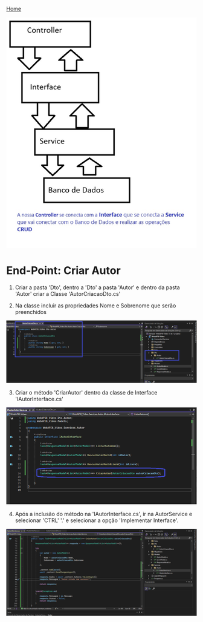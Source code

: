 
<div> 
<p><a href="https://github.com/JosiTubaroski/WEB-API-com-.NET-8-e-SQL-Server">Home</a></p>
</div> 

<img src="https://github.com/JosiTubaroski/Controllers_Services/blob/main/img/01_Fx_Controller_Interface_Service_2.jpg"/>

# End-Point: Criar Autor

1. Criar a pasta 'Dto', dentro a 'Dto' a pasta 'Autor' e dentro da pasta 'Autor' criar a Classe 'AutorCriacaoDto.cs'

2. Na classe incluir as propriedades Nome e Sobrenome que serão preenchidos

<img src="https://github.com/JosiTubaroski/.NET8_Criar_Autor/blob/main/img/01_Classe_Criar_AutorDto.png"/>  

3. Criar o método 'CriarAutor' dentro da classe de Interface 'IAutorInterface.cs'

<img src="https://github.com/JosiTubaroski/.NET8_Criar_Autor/blob/main/img/02_Criar_Autor_Interface.png"/> 

4. Após a inclusão do método na 'IAutorInterface.cs', ir na AutorService e selecionar 'CTRL'  '.'  e selecionar a opção 'Implementar Interface'.
   
<img src="https://github.com/JosiTubaroski/.NET8_Criar_Autor/blob/main/img/03_AutorService_CriarAutor.png"/>




